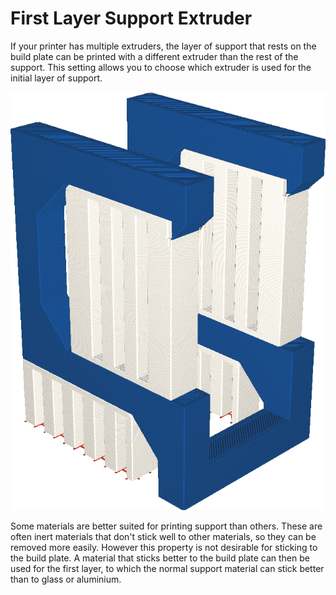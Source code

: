First Layer Support Extruder
====
If your printer has multiple extruders, the layer of support that rests on the build plate can be printed with a different extruder than the rest of the support. This setting allows you to choose which extruder is used for the initial layer of support.

<!--screenshot {
"image_path": "support_extruder_nr_layer_0.png",
"models": [
    {
        "script": "question_stick_clip.scad",
        "transformation": ["rotateY(90)"],
        "object_settings": {"extruder_nr": 1}
    }
],
"camera_position": [134, 134, 113],
"settings": {
    "support_enable": true,
    "support_interface_enable": true,
    "support_use_towers": false,
    "support_extruder_nr": 3,
    "support_extruder_nr_layer_0": 2
},
"colour_scheme": "material_colour",
"colours": 64
}-->
![The initial layer of the support is printed in red, but the rest in white](images/support_extruder_nr_layer_0.png)

Some materials are better suited for printing support than others. These are often inert materials that don't stick well to other materials, so they can be removed more easily. However this property is not desirable for sticking to the build plate. A material that sticks better to the build plate can then be used for the first layer, to which the normal support material can stick better than to glass or aluminium.